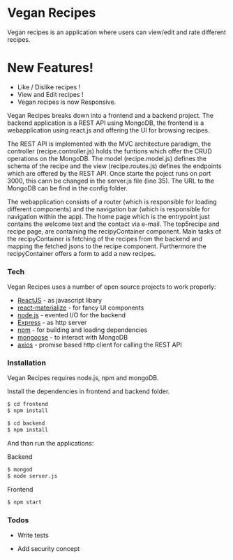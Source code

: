 # Vegan Recipes

Vegan recipes is an application where users can view/edit and rate different recipes.

# New Features!

  - Like / Dislike recipes !
  -  View and Edit recipes !
  -  Vegan recipes is now Responsive.


Vegan Recipes breaks down into a frontend and a backend project.
The backend application is a REST API using MongoDB, the frontend is a webapplication using react.js and offering the UI for browsing recipes.

The REST API is implemented with the MVC architecture paradigm, the controller (recipe.controller.js) holds the funtions which offer the CRUD operations on the MongoDB. The model (recipe.model.js) defines the schema of the recipe and the view (recipe.routes.js) defines the endpoints which are offered by the REST API. Once starte the poject runs on port 3000, this cann be changed in the server.js file (line 35). The URL to the MongoDB can be find in the config folder.

The webapplication consists of a router (which is responsible for loading different components) and the navigation bar (which is responsible for navigation within the app). 
The home page which is the entrypoint just contains the welcome text and the contact via e-mail. 
The top5recipe and recipe page, are containing the recipyContainer component. Main tasks of the recipyContainer is fetching of the recipes from the backend and mapping the fetched jsons to the recipe component. Furthermore the recipyContainer offers a form to add a new recipes. 


### Tech

Vegan Recipes uses a number of open source projects to work properly:

* [ReactJS] - as javascript libary
* [react-materialize] - for fancy UI components
* [node.js] - evented I/O for the backend
* [Express] - as http server
* [npm] - for building and loading dependencies
* [mongoose] - to interact with MongoDB
* [axios] - promise based http client for calling the REST API



### Installation

Vegan Recipes requires node.js, npm and mongoDB.

Install the dependencies in frontend and backend folder.

```sh
$ cd frontend
$ npm install
```
```sh
$ cd backend
$ npm install
```

And than run the applications:

Backend
```sh
$ mongod
$ node server.js
```

Frontend
```sh
$ npm start
```


### Todos

 - Write tests
 - Add security concept



   [node.js]: <http://nodejs.org>
   [express]: <http://expressjs.com>
   [ReactJS]: <https://reactjs.org/>
   [npm]: <https://www.npmjs.com/>
   [mongoose]: <http://mongoosejs.com/>
   [axios]: <https://github.com/axios/axios>
   [react-materialize]: <https://react-materialize.github.io/#/>

